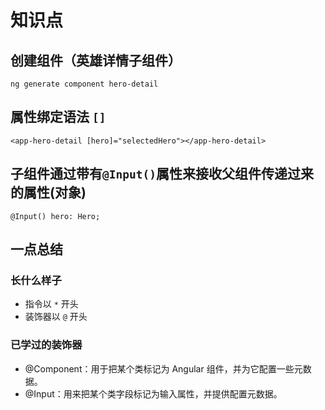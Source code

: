 # 知识点

## 创建组件（英雄详情子组件）

```
ng generate component hero-detail
```

## 属性绑定语法 `[]`

```
<app-hero-detail [hero]="selectedHero"></app-hero-detail>
```

## 子组件通过带有`@Input()`属性来接收父组件传递过来的属性(对象)

```
@Input() hero: Hero;
```

## 一点总结

### 长什么样子

- 指令以 `*` 开头
- 装饰器以 `@` 开头

### 已学过的装饰器

- @Component：用于把某个类标记为 Angular 组件，并为它配置一些元数据。
- @Input：用来把某个类字段标记为输入属性，并提供配置元数据。



